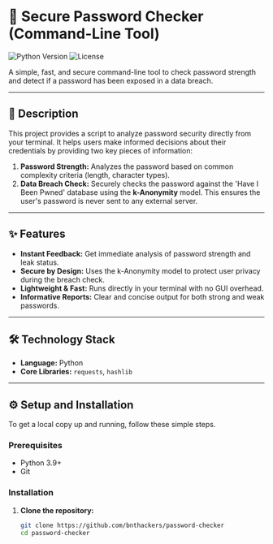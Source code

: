 # 🔐 Secure Password Checker (Command-Line Tool)

![Python Version](https://img.shields.io/badge/python-3.9+-blue.svg)
![License](https://img.shields.io/badge/license-MIT-green.svg)

A simple, fast, and secure command-line tool to check password strength and detect if a password has been exposed in a data breach.

---

## 📖 Description

This project provides a script to analyze password security directly from your terminal. It helps users make informed decisions about their credentials by providing two key pieces of information:

1.  **Password Strength:** Analyzes the password based on common complexity criteria (length, character types).
2.  **Data Breach Check:** Securely checks the password against the 'Have I Been Pwned' database using the **k-Anonymity** model. This ensures the user's password is never sent to any external server.

---

## ✨ Features

- **Instant Feedback:** Get immediate analysis of password strength and leak status.
- **Secure by Design:** Uses the k-Anonymity model to protect user privacy during the breach check.
- **Lightweight & Fast:** Runs directly in your terminal with no GUI overhead.
- **Informative Reports:** Clear and concise output for both strong and weak passwords.

---

## 🛠️ Technology Stack

- **Language:** Python
- **Core Libraries:** `requests`, `hashlib`

---

## ⚙️ Setup and Installation

To get a local copy up and running, follow these simple steps.

### Prerequisites
- Python 3.9+
- Git

### Installation

1. **Clone the repository:**
   ```sh 
   git clone https://github.com/bnthackers/password-checker
   cd password-checker
